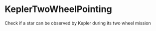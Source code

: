 KeplerTwoWheelPointing
======================

Check if a star can be observed by Kepler during its two wheel mission

